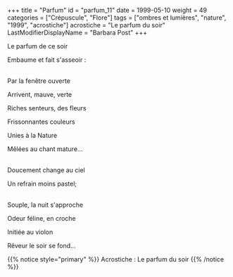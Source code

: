 +++
title = "Parfum"
id = "parfum_11"
date = 1999-05-10
weight = 49
categories = ["Crépuscule", "Flore"]
tags = ["ombres et lumières", "nature", "1999", "acrostiche"]
acrostiche = "Le parfum du soir"
LastModifierDisplayName = "Barbara Post"
+++

Le parfum de ce soir

Embaume et fait s'asseoir :

 \
Par la fenêtre ouverte

Arrivent, mauve, verte

Riches senteurs, des fleurs

Frissonnantes couleurs

Unies à la Nature

Mêlées au chant mature...

 \
Doucement change au ciel

Un refrain moins pastel;

 \
Souple, la nuit s'approche

Odeur féline, en croche

Initiée au violon

Rêveur le soir se fond...

{{% notice style="primary" %}}
Acrostiche : Le parfum du soir
{{% /notice %}}
